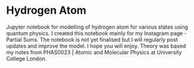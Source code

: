 # Hydrogen Atom
Jupyter notebook for modelling of hydrogen atom for various states using quantum physics. I created this notebook mainly for my Instagram page - Partial Sums. The notebook is not yet finalised but I will regularly post updates and improve the model. I hope you will enjoy. Theory was based my notes from PHAS0023 | Atomic and Molecular Physics at University College London.
